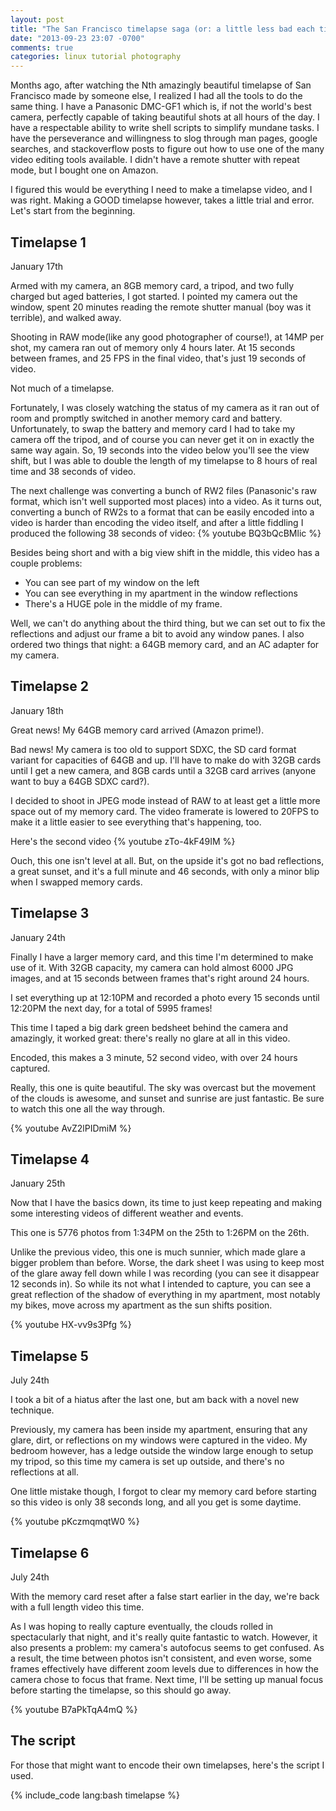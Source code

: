 ```yaml
---
layout: post
title: "The San Francisco timelapse saga (or: a little less bad each time)"
date: "2013-09-23 23:07 -0700"
comments: true
categories: linux tutorial photography
---
```

Months ago, after watching the Nth amazingly beautiful timelapse of San Francisco made by someone else, I realized I had all the tools to do the same thing.
I have a Panasonic DMC-GF1 which is, if not the world's best camera, perfectly capable of taking beautiful shots at all hours of the day.
I have a respectable ability to write shell scripts to simplify mundane tasks.
I have the perseverance and willingness to slog through man pages, google searches, and stackoverflow posts to figure out how to use one of the many video editing tools available.
I didn't have a remote shutter with repeat mode, but I bought one on Amazon.

I figured this would be everything I need to make a timelapse video, and I was right.
Making a GOOD timelapse however, takes a little trial and error.
Let's start from the beginning.

## Timelapse 1

January 17th

Armed with my camera, an 8GB memory card, a tripod, and two fully charged but aged batteries, I got started.
I pointed my camera out the window, spent 20 minutes reading the remote shutter manual (boy was it terrible), and walked away.

Shooting in RAW mode(like any good photographer of course!), at 14MP per shot, my camera ran out of memory only 4 hours later.
At 15 seconds between frames, and 25 FPS in the final video, that's just 19 seconds of video.

Not much of a timelapse.

Fortunately, I was closely watching the status of my camera as it ran out of room and promptly switched in another memory card and battery.
Unfortunately, to swap the battery and memory card I had to take my camera off the tripod, and of course you can never get it on in exactly the same way again.
So, 19 seconds into the video below you'll see the view shift, but I was able to double the length of my timelapse to 8 hours of real time and 38 seconds of video.

The next challenge was converting a bunch of RW2 files (Panasonic's raw format, which isn't well supported most places) into a video.
As it turns out, converting a bunch of RW2s to a format that can be easily encoded into a video is harder than encoding the video itself, and after a little fiddling I produced the following 38 seconds of video:
{% youtube BQ3bQcBMlic %}

Besides being short and with a big view shift in the middle, this video has a couple problems:

- You can see part of my window on the left
- You can see everything in my apartment in the window reflections
- There's a HUGE pole in the middle of my frame.

Well, we can't do anything about the third thing, but we can set out to fix the reflections and adjust our frame a bit to avoid any window panes.
I also ordered two things that night: a 64GB memory card, and an AC adapter for my camera.

## Timelapse 2

January 18th

Great news!
My 64GB memory card arrived (Amazon prime!).

Bad news!
My camera is too old to support SDXC, the SD card format variant for capacities of 64GB and up.
I'll have to make do with 32GB cards until I get a new camera, and 8GB cards until a 32GB card arrives (anyone want to buy a 64GB SDXC card?).

I decided to shoot in JPEG mode instead of RAW to at least get a little more space out of my memory card.
The video framerate is lowered to 20FPS to make it a little easier to see everything that's happening, too.

Here's the second video
{% youtube zTo-4kF49IM %}

Ouch, this one isn't level at all.
But, on the upside it's got no bad reflections, a great sunset, and it's a full minute and 46 seconds, with only a minor blip when I swapped memory cards.

## Timelapse 3

January 24th

Finally I have a larger memory card, and this time I'm determined to make use of it.
With 32GB capacity, my camera can hold almost 6000 JPG images, and at 15 seconds between frames that's right around 24 hours.

I set everything up at 12:10PM and recorded a photo every 15 seconds until 12:20PM the next day, for a total of 5995 frames!

This time I taped a big dark green bedsheet behind the camera and amazingly, it worked great: there's really no glare at all in this video.

Encoded, this makes a 3 minute, 52 second video, with over 24 hours captured.

Really, this one is quite beautiful.
The sky was overcast but the movement of the clouds is awesome, and sunset and sunrise are just fantastic.
Be sure to watch this one all the way through.

{% youtube AvZ2lPIDmiM %}

## Timelapse 4

January 25th

Now that I have the basics down, its time to just keep repeating and making some interesting videos of different weather and events.

This one is 5776 photos from 1:34PM on the 25th to 1:26PM on the 26th.

Unlike the previous video, this one is much sunnier, which made glare a bigger problem than before.
Worse, the dark sheet I was using to keep most of the glare away fell down while I was recording (you can see it disappear 12 seconds in).
So while its not what I intended to capture, you can see a great reflection of the shadow of everything in my apartment, most notably my bikes, move across my apartment as the sun shifts position.

{% youtube HX-vv9s3Pfg %}


## Timelapse 5

July 24th

I took a bit of a hiatus after the last one, but am back with a novel new technique.

Previously, my camera has been inside my apartment, ensuring that any glare, dirt, or reflections on my windows were captured in the video.
My bedroom however, has a ledge outside the window large enough to setup my tripod, so this time my camera is set up outside, and there's no reflections at all.

One little mistake though, I forgot to clear my memory card before starting so this video is only 38 seconds long, and all you get is some daytime.

{% youtube pKczmqmqtW0 %}

## Timelapse 6

July 24th

With the memory card reset after a false start earlier in the day, we're back with a full length video this time.

As I was hoping to really capture eventually, the clouds rolled in spectacularly that night, and it's really quite fantastic to watch.
However, it also presents a problem: my camera's autofocus seems to get confused.
As a result, the time between photos isn't consistent, and even worse, some frames effectively have different zoom levels due to differences in how the camera chose to focus that frame.
Next time, I'll be setting up manual focus before starting the timelapse, so this should go away.

{% youtube B7aPkTqA4mQ %}

## The script

For those that might want to encode their own timelapses, here's the script I used.

{% include_code lang:bash timelapse %}
